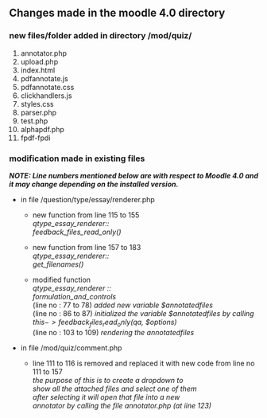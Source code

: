 ## Changes made in the moodle 4.0 directory
### new files/folder added in directory /mod/quiz/
1. annotator.php
2. upload.php 
3. index.html
4. pdfannotate.js
5. pdfannotate.css
6. clickhandlers.js
7. styles.css
8. parser.php
9. test.php
10. alphapdf.php
11. fpdf-fpdi 



### modification made in existing files

___NOTE: Line numbers mentioned below are with respect to Moodle 4.0 and it may change depending on the installed version.___

- in file /question/type/essay/renderer.php

    - new function from line 115 to 155  
        _qtype_essay_renderer::_     
          _feedback_files_read_only()_  

    - new function from line 157 to 183  
        _qtype_essay_renderer::_      
          _get_filenames()_    

    - modified function  
        _qtype_essay_renderer ::_    
          _formulation_and_controls_    
            (line no : 77 to 78) _added new variable $annotatedfiles_      
            (line no : 86 to 87) _initialized the variable $annotatedfiles by calling $this->feedback_files_read_only($qa, $options)_      
            (line no : 103 to 109) _rendering the annotatedfiles_    

    
- in file /mod/quiz/comment.php
    -  line 111 to 116 is removed and  replaced it with new code
        from line no 111 to 157  
        _the purpose of this is to create a dropdown to  
        show all the attached files and select one of them  
        after selecting it will open that file into a new   
        annotator by calling the file annotator.php (at iine 123)_  

